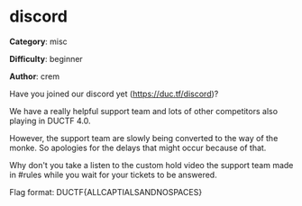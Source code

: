 discord
============

**Category**: misc

**Difficulty**: beginner

**Author**: crem

Have you joined our discord yet (https://duc.tf/discord)? 

We have a really helpful support team and lots of other competitors also playing in DUCTF 4.0.

However, the support team are slowly being converted to the way of the monke. So apologies for the delays that might occur because of that. 
  
Why don't you take a listen to the custom hold video the support team made in #rules while you wait for your tickets to be answered.

Flag format: DUCTF{ALLCAPTIALSANDNOSPACES}
